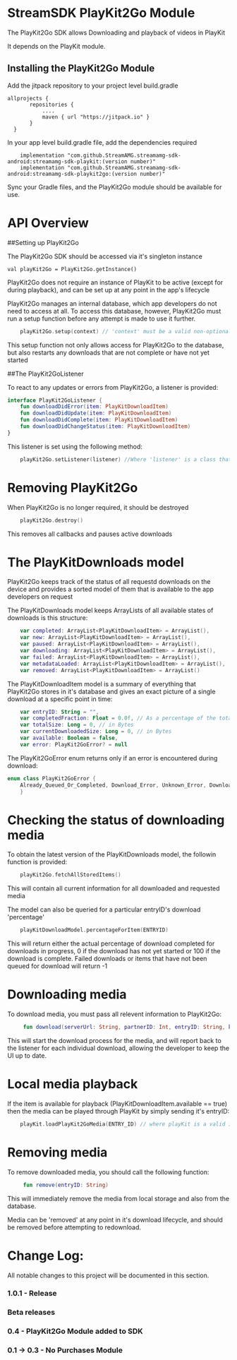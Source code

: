 
StreamSDK PlayKit2Go Module
=====================
The PlayKit2Go SDK allows Downloading and playback of videos in PlayKit

It depends on the PlayKit module.

## Installing the PlayKit2Go Module

Add the jitpack repository to your project level build.gradle

```
allprojects {
       repositories {
           ....
           maven { url "https://jitpack.io" }
       }
  }
```

In your app level build.gradle file, add the dependencies required

```  
    implementation "com.github.StreamAMG.streamamg-sdk-android:streamamg-sdk-playkit:(version number)"
    implementation "com.github.StreamAMG.streamamg-sdk-android:streamamg-sdk-playkit2go:(version number)"
```  

Sync your Gradle files, and the PlayKit2Go module should be available for use.

API Overview
============

##Setting up PlayKit2Go

The PlayKit2Go SDK should be accessed via it's singleton instance

```
val playKit2Go = PlayKit2Go.getInstance()
```

PlayKit2Go does not require an instance of PlayKit to be active (except for during playback), and can be set up at any point in the app's lifecycle

PlayKit2Go manages an internal database, which app developers do not need to access at all. To access this database, however, PlayKit2Go must run a setup function before any attempt is made to use it further.

``` Kotlin
    playKit2Go.setup(context) // 'context' must be a valid non-optional Android Context
```

This setup function not only allows access for PlayKit2Go to the database, but also restarts any downloads that are not complete or have not yet started

##The PlayKit2GoListener

To react to any updates or errors from PlayKit2Go, a listener is provided:

``` Kotlin
interface PlayKit2GoListener {
    fun downloadDidError(item: PlayKitDownloadItem)
    fun downloadDidUpdate(item: PlayKitDownloadItem)
    fun downloadDidComplete(item: PlayKitDownloadItem)
    fun downloadDidChangeStatus(item: PlayKitDownloadItem)
}
```

This listener is set using the following method:

``` Kotlin
    playKit2Go.setListener(listener) //Where 'listener' is a class that conforms to PlayKit2GoListener
```


Removing PlayKit2Go
========
When PlayKit2Go is no longer required, it should be destroyed

``` Kotlin
    playKit2Go.destroy()
```

This removes all callbacks and pauses active downloads


The PlayKitDownloads model
=========

PlayKit2Go keeps track of the status of all requestd downloads on the device and provides a sorted model of them that is available to the app developers on request

The PlayKitDownloads model keeps ArrayLists of all available states of downloads is this structure:

``` Kotlin
    var completed: ArrayList<PlayKitDownloadItem> = ArrayList(),
    var new: ArrayList<PlayKitDownloadItem> = ArrayList(),
    var paused: ArrayList<PlayKitDownloadItem> = ArrayList(),
    var downloading: ArrayList<PlayKitDownloadItem> = ArrayList(),
    var failed: ArrayList<PlayKitDownloadItem> = ArrayList(),
    var metadataLoaded: ArrayList<PlayKitDownloadItem> = ArrayList(),
    var removed: ArrayList<PlayKitDownloadItem> = ArrayList()
```

The PlayKitDownloadItem model is a summary of everything that PlayKit2Go stores in it's database and gives an exact picture of a single download at a specific point in time:

``` Kotlin
    var entryID: String = "",
    var completedFraction: Float = 0.0f, // As a percentage of the total
    var totalSize: Long = 0, // in Bytes
    var currentDownloadedSize: Long = 0, // in Bytes
    var available: Boolean = false,
    var error: PlayKit2GoError? = null
```

The PlayKit2GoError enum returns only if an error is encountered during download:

``` Kotlin
enum class PlayKit2GoError {
    Already_Queued_Or_Completed, Download_Error, Unknown_Error, Download_Does_Not_Exist, Item_Not_Found, Internal_Error
    }
```

Checking the status of downloading media
=======================

To obtain the latest version of the PlayKitDownloads model, the followin function is provided:

``` Kotlin
    playKit2Go.fetchAllStoredItems()
```

This will contain all current information for all downloaded and requested media

The model can also be queried for a particular entryID's download 'percentage'

``` Kotlin
    playKitDownloadModel.percentageForItem(ENTRYID)
```
This will return either the actual percentage of download completed for downloads in progress, 0 if the download has not yet started or 100 if the download is complete.
Failed downloads or items that have not been queued for download will return -1

Downloading media
=======================

To download media, you must pass all relevent information to PlayKit2Go:

``` Kotlin
     fun download(serverUrl: String, partnerID: Int, entryID: String, ks: String? = null)
```


This will start the download process for the media, and will report back to the listener for each individual download, allowing the developer to keep the UI up to date.


Local media playback
=======================

If the item is available for playback (PlayKitDownloadItem.available == true) then the media can be played through PlayKit by simply sending it's entryID:

``` Kotlin
    playKit.loadPlayKit2GoMedia(ENTRY_ID) // where playKit is a valid instance of tthe PlayKit module and ENTRY_ID is the ID of some downloaded media
```

Removing media
=======================

To remove downloaded media, you should call the following function:

``` Kotlin
     fun remove(entryID: String)
```

This will immediately remove the media from local storage and also from the database.

Media can be 'removed' at any point in it's download lifecycle, and should be removed before attempting to redownload.


Change Log:
===========

All notable changes to this project will be documented in this section.

### 1.0.1 - Release

### Beta releases

### 0.4 - PlayKit2Go Module added to SDK

### 0.1 -> 0.3 - No Purchases Module
